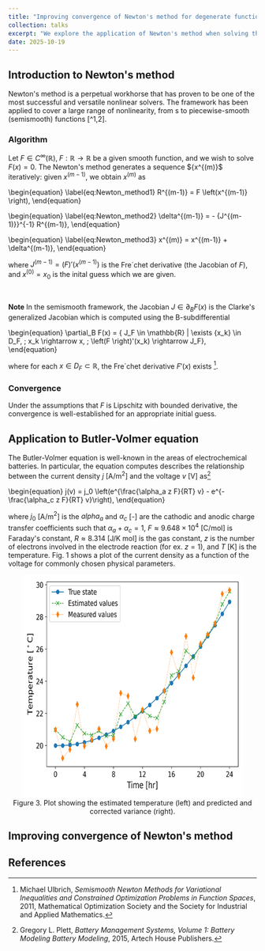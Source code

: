 ```yaml
---
title: "Improving convergence of Newton's method for degenerate functions"
collection: talks
excerpt: "We explore the application of Newton's method when solving the Butler-Volmer equation, and ways to reduce the number of iterations taken by the solver."
date: 2025-10-19
---
```


<script type="text/javascript" async
  src="https://cdn.mathjax.org/mathjax/latest/MathJax.js?config=TeX-MML-AM_CHTML">
</script>

## Introduction to Newton's method
Newton's method is a perpetual workhorse that has proven to be one of the most successful and versatile nonlinear solvers. The framework has been applied to cover a large range of nonlinearity, from s to piecewise-smooth (semismooth) functions [^1,2]. 

### Algorithm 
Let $F \in C^\infty(\mathbb{R}), \; F : \mathbb{R} \rightarrow \mathbb{R}$ be a given smooth function, and we wish to solve $F(x) = 0$. The Newton's method generates a sequence $\{x^{(m)\}$ iteratively: given $x^{(m-1)}$, we obtain $x^(m)$ as

\begin{equation}
\label{eq:Newton_method1}
    R^{(m-1)} = F \left(x^{(m-1)} \right),
\end{equation}

\begin{equation}
\label{eq:Newton_method2}
    \delta^{(m-1)} = - {J^{(m-1)}}^{-1} R^{(m-1)},
\end{equation}

\begin{equation}
\label{eq:Newton_method3}
    x^{(m)} = x^{(m-1)} + \delta^{(m-1)},
\end{equation}

where $J^{(m-1)} = (F)'\left(x^{(m-1)} \right)$ is the Fre´chet derivative (the Jacobian of $F$), and $x^{(0)} = x_0$ is the inital guess which we are given. 

<br>

**Note** In the semismooth framework, the Jacobian $J \in \partial_B F(x)$ is the Clarke's generalized Jacobian which is computed using the B-subdifferential 

\begin{equation}
\partial_B F(x) = \{ J_F \in \mathbb{R} | \exists \{x_k\} \in D_F, \; x_k \rightarrow x, \; \left(F \right)'(x_k) \rightarrow J_F\},
\end{equation}

 where for each $x \in D_F \subset \mathbb{R}$, the Fre´chet derivative $F'(x)$ exists [^2].
 

### Convergence 
Under the assumptions that $F$ is Lipschitz with bounded derivative, the convergence is well-established for an appropriate initial guess.


## Application to Butler-Volmer equation

The Butler-Volmer equation is well-known in the areas of electrochemical batteries. In particular, the equation computes describes the relationship between the current density $j$ [A/m$^2$] and the voltage $v$ [V] as[^3] 

\begin{equation}
    j(v) = j_0 \left(e^{\frac{\alpha_a z F}{RT} v} -  e^{-\frac{\alpha_c z F}{RT} v}\right),
\end{equation}

where $j_0$ [A/m$^2$] is the  $alpha_a$ and $\alpha_c$ [-] are the cathodic and anodic charge transfer coefficients such that $\alpha_a + \alpha_c = 1$, $F \approx 9.648 \times 10^4$ [C/mol] is Faraday's constant, $R \approx 8.314$ [J/K mol] is the gas constant, $z$ is the number of electrons involved in the electrode reaction (for ex. $z = 1$), and $T$ [K] is the temperature. Fig. 1 shows a plot of the current density as a function of the voltage for commonly chosen physical parameters.

<div align="center">
<img src='/images/Kalman_filter/heat_ex_temperature_results.png' width='450' height='450'>
</div>

<div align = "center">
 Figure 3. Plot showing the estimated temperature (left) and predicted and corrected variance (right).
</div>


## Improving convergence of Newton's method


## References
[^1]: C.T. Kelley, *Iterative Methods for Linear and Nonlinear Equations*, 1995, Society for Industrial and Applied Mathematics.
[^2]: Michael Ulbrich, *Semismooth Newton Methods for Variational Inequalities and Constrained Optimization Problems in Function Spaces*, 2011, Mathematical Optimization Society and the Society for Industrial and Applied Mathematics.
[^3]: Gregory L. Plett, *Battery Management Systems, Volume 1: Battery Modeling Battery Modeling*, 2015, Artech House Publishers.
